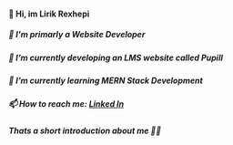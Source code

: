 #### 👋 Hi, im Lirik Rexhepi

##### 👀 I'm primarly a Website Developer

##### 🔭 I’m currently developing an LMS website called Pupill

##### 🌱 I’m currently learning MERN Stack Development 

##### 📫 How to reach me: [Linked In](https://www.linkedin.com/in/lirik-rexhepi-700511240/)

##### Thats a short introduction about me 🙋‍♂️



<!--
**lirikrexhepi/lirikrexhepi** is a ✨ _special_ ✨ repository because its `README.md` (this file) appears on your GitHub profile.

Here are some ideas to get you started:

- 🔭 I’m currently working on ...
- 🌱 I’m currently learning ...
- 👯 I’m looking to collaborate on ...
- 🤔 I’m looking for help with ...
- 💬 Ask me about ...
- 📫 How to reach me: ...
- 😄 Pronouns: ...
- ⚡ Fun fact: ...
-->
